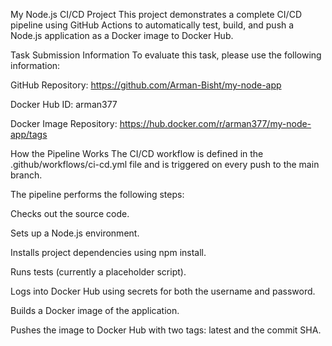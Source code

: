 My Node.js CI/CD Project
This project demonstrates a complete CI/CD pipeline using GitHub Actions to automatically test, build, and push a Node.js application as a Docker image to Docker Hub.

Task Submission Information
To evaluate this task, please use the following information:

GitHub Repository: https://github.com/Arman-Bisht/my-node-app

Docker Hub ID: arman377

Docker Image Repository: https://hub.docker.com/r/arman377/my-node-app/tags

How the Pipeline Works
The CI/CD workflow is defined in the .github/workflows/ci-cd.yml file and is triggered on every push to the main branch.

The pipeline performs the following steps:

Checks out the source code.

Sets up a Node.js environment.

Installs project dependencies using npm install.

Runs tests (currently a placeholder script).

Logs into Docker Hub using secrets for both the username and password.

Builds a Docker image of the application.

Pushes the image to Docker Hub with two tags: latest and the commit SHA.